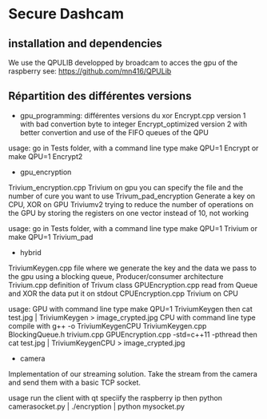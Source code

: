 # Secure Dashcam

## installation and dependencies

We use the QPULIB developped by broadcam to acces the gpu of the raspberry
see: https://github.com/mn416/QPULib
## Répartition des différentes versions

- gpu_programming: différentes versions du xor
Encrypt.cpp version 1 with bad convertion byte to integer
Encrypt_optimized version 2 with better convertion and use of the FIFO queues of the QPU

usage: go in Tests folder, with a command line type make QPU=1 Encrypt or make QPU=1 Encrypt2

- gpu_encryption

Trivium_encryption.cpp Trivium on gpu you can specify the file and the number of cure you want to use
Trivum_pad_encryption Generate a key on CPU, XOR on GPU
Triviumv2 trying to reduce the number of operations on the GPU by storing the registers on one vector instead of 10, not working

usage: go in Tests folder, with a command line type make QPU=1 Trivium or make QPU=1 Trivium_pad

- hybrid

TriviumKeygen.cpp file where we generate the key and the data we pass to the gpu using a blocking queue, Producer/consumer architecture
Trivium.cpp definition of Trivum class
GPUEncryption.cpp read from Queue and XOR the data put it on stdout
CPUEncryption.cpp Trivium on CPU

usage: 
GPU with command line type make QPU=1 TriviumKeygen then cat test.jpg | TriviumKeygen > image_crypted.jpg
CPU with command line type compile with g++ -o TriviumKeygenCPU TriviumKeygen.cpp BlockingQueue.h trivium.cpp GPUEncryption.cpp -std=c++11 -pthread
then cat test.jpg | TriviumKeygenCPU > image_crypted.jpg

- camera

Implementation of our streaming solution.
Take the stream from the camera and send them with a basic TCP socket.

usage run the client with qt speciify the raspberry ip then python camerasocket.py | ./encryption | python mysocket.py


